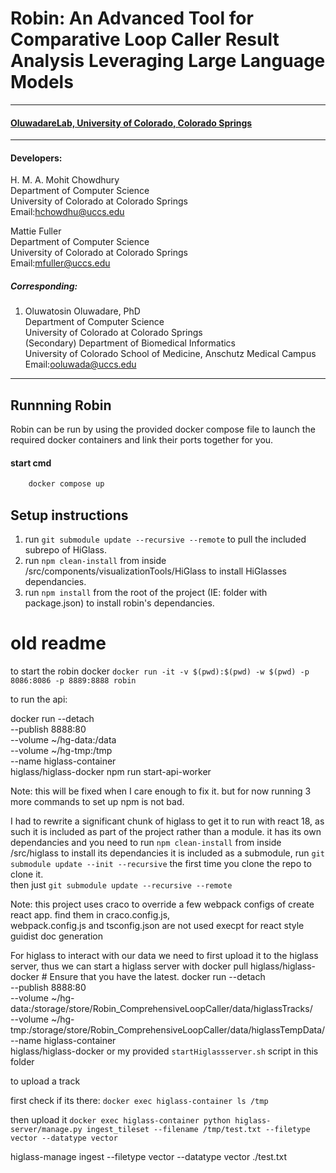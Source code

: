# Robin:  An Advanced Tool for Comparative Loop Caller Result Analysis Leveraging Large Language Models
***
#### [OluwadareLab, University of Colorado, Colorado Springs](https://uccs-bioinformatics.com/)
***
#### Developers:
H. M. A. Mohit Chowdhury<br>
Department of Computer Science<br>
University of Colorado at Colorado Springs<br>
Email:hchowdhu@uccs.edu<br>

Mattie Fuller<br>
Department of Computer Science<br>
University of Colorado at Colorado Springs<br>
Email:mfuller@uccs.edu<br>

##### Corresponding:
1) Oluwatosin Oluwadare, PhD<br>
Department of Computer Science<br>
University of Colorado at Colorado Springs<br>
(Secondary) Department of Biomedical Informatics<br>
University of Colorado School of Medicine, Anschutz Medical Campus<br>
Email:ooluwada@uccs.edu<br>
***

## Runnning Robin
Robin can be run by using the provided docker compose file to launch the required docker containers and link their ports together for you.
#### start cmd
```bash 
    docker compose up
```

## Setup instructions

1) run ```git submodule update --recursive --remote``` to pull the included subrepo of HiGlass.
2) run ```npm clean-install``` from inside /src/components/visualizationTools/HiGlass to install HiGlasses dependancies.
3) run ```npm install``` from the root of the project (IE: folder with package.json) to install robin's dependancies.























# old readme
to start the robin docker
```docker run -it -v $(pwd):$(pwd) -w $(pwd) -p 8086:8086 -p 8889:8888 robin```

to run the api: 
<!-- launch the docker
nvm install --lts
nvm use --lts
npm install
apt-get -y install python
nohup mongod --dbpath ./data & -->
docker run --detach \
           --publish 8888:80 \
           --volume ~/hg-data:/data \
           --volume ~/hg-tmp:/tmp \
           --name higlass-container \
           higlass/higlass-docker
npm run start-api-worker

Note: this will be fixed when I care enough to fix it. but for now running 3 more commands to set up npm is not bad.



I had to rewrite a significant chunk of higlass to get it to run with react 18, as such it is included as part of the project rather than a module.
it has its own dependancies and you need to run ```npm clean-install``` from inside /src/higlass to install its dependancies
it is included as a submodule, run ```git submodule update --init --recursive``` the first time you clone the repo to clone it.  
then just ```git submodule update --recursive --remote```

Note: this project uses craco to override a few webpack configs of create react app. find them in craco.config.js,   
webpack.config.js and tsconfig.json are not used execpt for react style guidist doc generation   


For higlass to interact with our data we need to first upload it to the higlass server, thus we can start a higlass server with
docker pull higlass/higlass-docker # Ensure that you have the latest.
docker run --detach \
           --publish 8888:80 \
           --volume ~/hg-data:/storage/store/Robin_ComprehensiveLoopCaller/data/higlassTracks/ \
           --volume ~/hg-tmp:/storage/store/Robin_ComprehensiveLoopCaller/data/higlassTempData/ \
           --name higlass-container \
           higlass/higlass-docker
or my provided ```startHiglassserver.sh``` script in this folder

to upload a track

first check if its there:
```docker exec higlass-container ls /tmp```

then upload it
```docker exec higlass-container python higlass-server/manage.py ingest_tileset --filename /tmp/test.txt --filetype vector --datatype vector```

higlass-manage ingest --filetype vector --datatype vector ./test.txt


